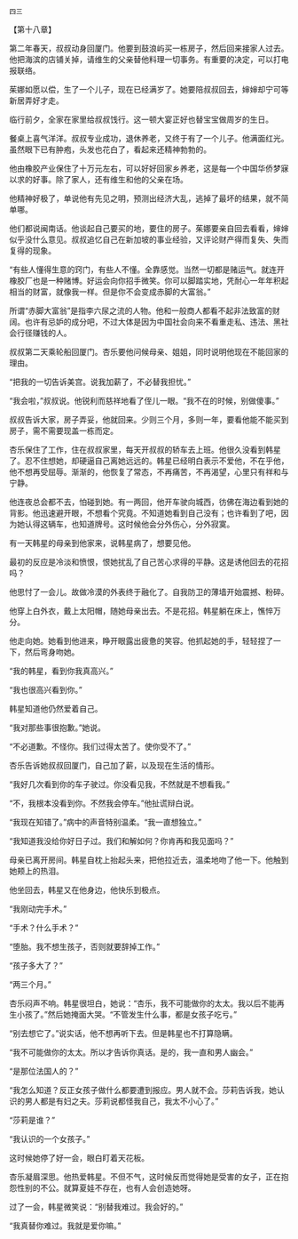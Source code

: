     四三 

   【第十八章】

   第二年春天，叔叔动身回厦门。他要到鼓浪屿买一栋房子，然后回来接家人过去。他把海滨的店铺关掉，请维生的父亲替他料理一切事务。有重要的决定，可以打电报联络。

   茱娜如愿以偿，生了一个儿子，现在已经满岁了。她要陪叔叔回去，婶婶却宁可等新居弄好才走。

   临行前夕，全家在家里给叔叔饯行。这一顿大宴正好也替宝宝做周岁的生日。

   餐桌上喜气洋洋。叔叔专业成功，退休养老，又终于有了一个儿子。他满面红光。虽然眼下已有肿疱，头发也花白了，看起来还精神勃勃的。

   他由橡胶产业保住了十万元左右，可以好好回家乡养老，这是每一个中国华侨梦寐以求的好事。除了家人，还有维生和他的父亲在场。

   他精神好极了，单说他有先见之明，预测出经济大乱，逃掉了最坏的结果，就不简单哪。

   他们都说闽南话。他谈起自己要买的地，要住的房子。茱娜要亲自回去看看，婶婶似乎没什么意见。叔叔追忆自己在新加坡的事业经验，又评论财产得而复失、失而复得的现象。

   “有些人懂得生意的窍门，有些人不懂。全靠感觉。当然一切都是赌运气。就连开橡胶厂也是一种赌博。好运会向你招手微笑。你可以脚踏实地，凭耐心一年年积起相当的财富，就像我一样。但是你不会变成赤脚的大富翁。”

   所谓“赤脚大富翁”是指李六尿之流的人物。他和一般商人都看不起非法致富的财阔。也许有忌妒的成分吧，不过大体是因为中国社会向来不看重走私、违法、黑社会行径赚钱的人。

   叔叔第二天乘轮船回厦门。杏乐要他问候母亲、姐姐，同时说明他现在不能回家的理由。

   “把我的一切告诉美宫。说我加薪了，不必替我担忧。”

   “我会啦，”叔叔说。他锐利而慈祥地看了侄儿一眼。“我不在的时候，别做傻事。”

   叔叔告诉大家，房子弄妥，他就回来。少则三个月，多则一年，要看他能不能买到房子，需不需要现盖一栋而定。

   杏乐保住了工作，住在叔叔家里，每天开叔叔的轿车去上班。他很久没看到韩星了。忍不住想她，却硬逼自己离她远远的。韩星已经明白表示不爱他，不在乎他，他不想再受屈辱。渐渐的，他恢复了常态，不再痛苦，不再渴望，心里只有祥和与宁静。

   他连夜总会都不去，怕碰到她。有一两回，他开车驶向城西，彷佛在海边看到她的背影。他迅速避开眼，不想看个究竟。不知道她看到自己没有；也许看到了吧，因为她认得这辆车，也知道牌号。这时候他会分外伤心，分外寂寞。

   有一天韩星的母亲到他家来，说韩星病了，想要见他。

   最初的反应是冷淡和愤恨，恨她扰乱了自己苦心求得的平静。这是诱他回去的花招吗？

   他思忖了一会儿。故做冷漠的外表终于融化了。自我防卫的薄墙开始震撼、粉碎。

   他穿上白外衣，戴上太阳帽，随她母亲出去。不是花招。韩星躺在床上，憔悴万分。

   他走向她。她看到他进来，睁开眼露出疲惫的笑容。他抓起她的手，轻轻捏了一下，然后弯身吻她。

   “我的韩星，看到你我真高兴。”

   “我也很高兴看到你。”

   韩星知道他仍然爱着自己。

   “我对那些事很抱歉。”她说。

   “不必道歉。不怪你。我们过得太苦了。使你受不了。”

   杏乐告诉她叔叔回厦门，自己加了薪，以及现在生活的情形。

   “我好几次看到你的车子驶过。你没看见我，不然就是不想看我。”

   “不，我根本没看到你。不然我会停车。”他扯谎辩白说。

   “我现在知错了。”病中的声音特别温柔。“我一直想独立。”

   “我知道我没给你好日子过。我们和解如何？你肯再和我见面吗？”

   母亲已离开房间。韩星自枕上抬起头来，把他拉近去，温柔地吻了他一下。他触到她颊上的热泪。

   他坐回去，韩星又在他身边，他快乐到极点。

   “我刚动完手术。”

   “手术？什么手术？”

   “堕胎。我不想生孩子，否则就要辞掉工作。”

   “孩子多大了？”

   “两三个月。”

   杏乐闷声不响。韩星很坦白，她说：“杏乐，我不可能做你的太太。我以后不能再生小孩了。”然后她掩面大哭。“不管发生什么事，都是女孩子吃亏。”

   “别去想它了。”说实话，他不想再听下去。但是韩星也不打算隐瞒。

   “我不可能做你的太太。所以才告诉你真话。是的，我一直和男人幽会。”

   “是那位法国人的？”

   “我怎么知道？反正女孩子做什么都要遭到报应。男人就不会。莎莉告诉我，她认识的男人都是有妇之夫。莎莉说都怪我自己，我太不小心了。”

   “莎莉是谁？”

   “我认识的一个女孩子。”

   这时候她停了好一会，眼白盯着天花板。

   杏乐凝眉深思。他热爱韩星。不但不气，这时候反而觉得她是受害的女子，正在抱怨性别的不公。就算夏娃不存在，也有人会创造她呀。

   过了一会，韩星微笑说：“别替我难过。我会好的。”

   “我真替你难过。我就是爱你嘛。”

